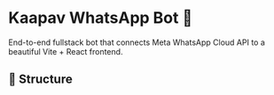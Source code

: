 # Kaapav WhatsApp Bot 💬

End-to-end fullstack bot that connects Meta WhatsApp Cloud API to a beautiful Vite + React frontend.

## 🔧 Structure

